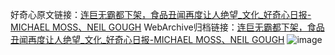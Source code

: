 好奇心原文链接：[连巨无霸都下架，食品丑闻再度让人绝望_文化_好奇心日报-MICHAEL MOSS、NEIL GOUGH](https://www.qdaily.com/articles/1604.html)
WebArchive归档链接：[连巨无霸都下架，食品丑闻再度让人绝望_文化_好奇心日报-MICHAEL MOSS、NEIL GOUGH](http://web.archive.org/web/20190623145946/https://www.qdaily.com/articles/1604.html)
![image](http://ww3.sinaimg.cn/large/007d5XDply1g3v4fmyrhxj30u03urqv5)